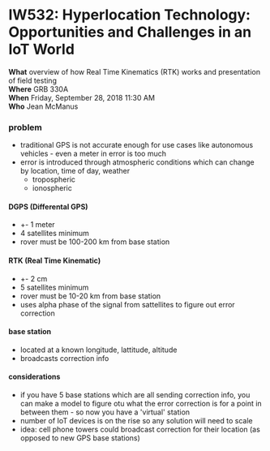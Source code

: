 # IW532: Hyperlocation Technology: Opportunities and Challenges in an IoT World  

**What** overview of how Real Time Kinematics (RTK) works and presentation of field testing  
**Where** GRB 330A  
**When** Friday, September 28, 2018 11:30 AM  
**Who** Jean McManus  

### problem
* traditional GPS is not accurate enough for use cases like autonomous vehicles - even a meter in error is too much
* error is introduced through atmospheric conditions which can change by location, time of day, weather
  * tropospheric
  * ionospheric

#### DGPS (Differental GPS) 
* +- 1 meter
* 4 satellites minimum
* rover must be 100-200 km from base station

#### RTK (Real Time Kinematic) 
* +- 2 cm
* 5 satellites minimum
* rover must be 10-20 km from base station
* uses alpha phase of the signal from sattellites to figure out error correction

#### base station
* located at a known longitude, lattitude, altitude  
* broadcasts correction info

#### considerations
* if you have 5 base stations which are all sending correction info, you can make a model to figure otu what the error correction is for a point in between them - so now you have a 'virtual' station  
* number of IoT devices is on the rise so any solution will need to scale
* idea: cell phone towers could broadcast correction for their location (as opposed to new GPS base stations)

